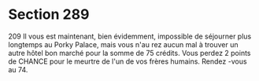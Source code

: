 # Section 289

209
Il vous est maintenant, bien évidemment, impossible de
séjourner plus longtemps au Porky Palace, mais vous n'au rez
aucun mal à trouver un autre hôtel bon marché pour la somme
de 75 crédits. Vous perdez 2 points de  CHANCE  pour le meurtre
de l'un de vos frères humains. Rendez -vous au 74.